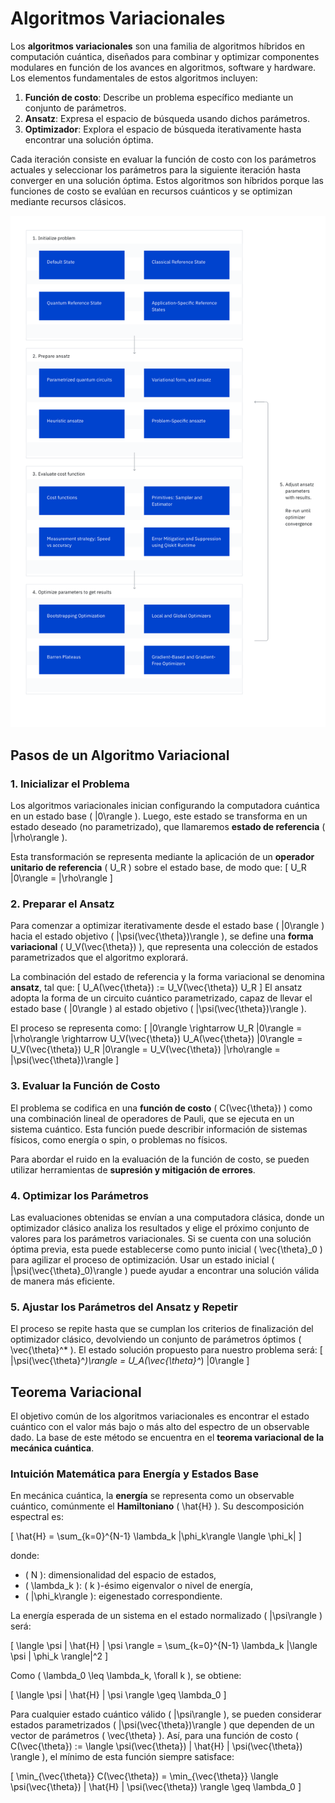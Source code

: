 # Algoritmos Variacionales

Los **algoritmos variacionales** son una familia de algoritmos híbridos en computación cuántica, diseñados para combinar y optimizar componentes modulares en función de los avances en algoritmos, software y hardware. Los elementos fundamentales de estos algoritmos incluyen:

1. **Función de costo**: Describe un problema específico mediante un conjunto de parámetros.
2. **Ansatz**: Expresa el espacio de búsqueda usando dichos parámetros.
3. **Optimizador**: Explora el espacio de búsqueda iterativamente hasta encontrar una solución óptima.

Cada iteración consiste en evaluar la función de costo con los parámetros actuales y seleccionar los parámetros para la siguiente iteración hasta converger en una solución óptima. Estos algoritmos son híbridos porque las funciones de costo se evalúan en recursos cuánticos y se optimizan mediante recursos clásicos.

![alt text](src/image1.png)
## Pasos de un Algoritmo Variacional

### 1. Inicializar el Problema
Los algoritmos variacionales inician configurando la computadora cuántica en un estado base \( |0\rangle \). Luego, este estado se transforma en un estado deseado (no parametrizado), que llamaremos **estado de referencia** \( |\rho\rangle \).

Esta transformación se representa mediante la aplicación de un **operador unitario de referencia** \( U_R \) sobre el estado base, de modo que:
\[
U_R |0\rangle = |\rho\rangle
\]

### 2. Preparar el Ansatz
Para comenzar a optimizar iterativamente desde el estado base \( |0\rangle \) hacia el estado objetivo \( |\psi(\vec{\theta})\rangle \), se define una **forma variacional** \( U_V(\vec{\theta}) \), que representa una colección de estados parametrizados que el algoritmo explorará.

La combinación del estado de referencia y la forma variacional se denomina **ansatz**, tal que:
\[
U_A(\vec{\theta}) := U_V(\vec{\theta}) U_R
\]
El ansatz adopta la forma de un circuito cuántico parametrizado, capaz de llevar el estado base \( |0\rangle \) al estado objetivo \( |\psi(\vec{\theta})\rangle \).

El proceso se representa como:
\[
|0\rangle \rightarrow U_R |0\rangle = |\rho\rangle \rightarrow U_V(\vec{\theta}) U_A(\vec{\theta}) |0\rangle = U_V(\vec{\theta}) U_R |0\rangle = U_V(\vec{\theta}) |\rho\rangle = |\psi(\vec{\theta})\rangle
\]

### 3. Evaluar la Función de Costo
El problema se codifica en una **función de costo** \( C(\vec{\theta}) \) como una combinación lineal de operadores de Pauli, que se ejecuta en un sistema cuántico. Esta función puede describir información de sistemas físicos, como energía o spin, o problemas no físicos.

Para abordar el ruido en la evaluación de la función de costo, se pueden utilizar herramientas de **supresión y mitigación de errores**.

### 4. Optimizar los Parámetros
Las evaluaciones obtenidas se envían a una computadora clásica, donde un optimizador clásico analiza los resultados y elige el próximo conjunto de valores para los parámetros variacionales. Si se cuenta con una solución óptima previa, esta puede establecerse como punto inicial \( \vec{\theta}_0 \) para agilizar el proceso de optimización. Usar un estado inicial \( |\psi(\vec{\theta}_0)\rangle \) puede ayudar a encontrar una solución válida de manera más eficiente.

### 5. Ajustar los Parámetros del Ansatz y Repetir
El proceso se repite hasta que se cumplan los criterios de finalización del optimizador clásico, devolviendo un conjunto de parámetros óptimos \( \vec{\theta}^* \). El estado solución propuesto para nuestro problema será:
\[
|\psi(\vec{\theta}^*)\rangle = U_A(\vec{\theta}^*) |0\rangle
\]

## Teorema Variacional

El objetivo común de los algoritmos variacionales es encontrar el estado cuántico con el valor más bajo o más alto del espectro de un observable dado. La base de este método se encuentra en el **teorema variacional de la mecánica cuántica**.

### Intuición Matemática para Energía y Estados Base

En mecánica cuántica, la **energía** se representa como un observable cuántico, comúnmente el **Hamiltoniano** \( \hat{H} \). Su descomposición espectral es:

\[
\hat{H} = \sum_{k=0}^{N-1} \lambda_k |\phi_k\rangle \langle \phi_k|
\]

donde:
- \( N \): dimensionalidad del espacio de estados,
- \( \lambda_k \): \( k \)-ésimo eigenvalor o nivel de energía,
- \( |\phi_k\rangle \): eigenestado correspondiente.

La energía esperada de un sistema en el estado normalizado \( |\psi\rangle \) será:

\[
\langle \psi | \hat{H} | \psi \rangle = \sum_{k=0}^{N-1} \lambda_k |\langle \psi | \phi_k \rangle|^2
\]

Como \( \lambda_0 \leq \lambda_k, \forall k \), se obtiene:

\[
\langle \psi | \hat{H} | \psi \rangle \geq \lambda_0
\]

Para cualquier estado cuántico válido \( |\psi\rangle \), se pueden considerar estados parametrizados \( |\psi(\vec{\theta})\rangle \) que dependen de un vector de parámetros \( \vec{\theta} \). Así, para una función de costo \( C(\vec{\theta}) := \langle \psi(\vec{\theta}) | \hat{H} | \psi(\vec{\theta}) \rangle \), el mínimo de esta función siempre satisface:

\[
\min_{\vec{\theta}} C(\vec{\theta}) = \min_{\vec{\theta}} \langle \psi(\vec{\theta}) | \hat{H} | \psi(\vec{\theta}) \rangle \geq \lambda_0
\]
